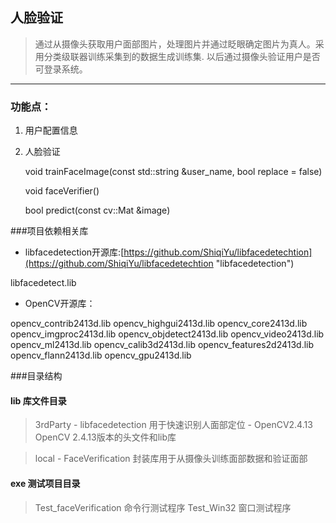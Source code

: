 ## 人脸验证

> 通过从摄像头获取用户面部图片，处理图片并通过眨眼确定图片为真人。采用分类级联器训练采集到的数据生成训练集.
> 以后通过摄像头验证用户是否可登录系统。

****

### 功能点：

1. 用户配置信息

2. 人脸验证


	void trainFaceImage(const std::string &user_name, bool replace = false)
	
	void faceVerifier()

	bool predict(const cv::Mat &image)
    


###项目依赖相关库
- libfacedetection开源库:[https://github.com/ShiqiYu/libfacedetechtion](https://github.com/ShiqiYu/libfacedetechtion "libfacedetection")
> 
libfacedetect.lib

- OpenCV开源库：
> 
opencv_contrib2413d.lib
opencv_highgui2413d.lib
opencv_core2413d.lib
opencv_imgproc2413d.lib
opencv_objdetect2413d.lib
opencv_video2413d.lib
opencv_ml2413d.lib
opencv_calib3d2413d.lib
opencv_features2d2413d.lib
opencv_flann2413d.lib
opencv_gpu2413d.lib

###目录结构

#### lib 库文件目录

> 3rdParty
	- libfacedetection	用于快速识别人面部定位
	- OpenCV2.4.13		OpenCV 2.4.13版本的头文件和lib库
	
> local
 	- FaceVerification 封装库用于从摄像头训练面部数据和验证面部

#### exe 测试项目目录

> Test_faceVerification 命令行测试程序
> Test_Win32  窗口测试程序
